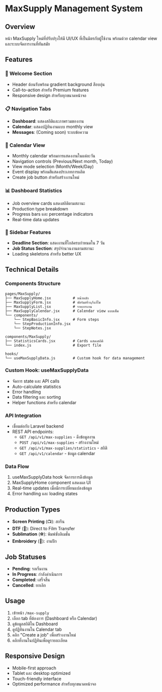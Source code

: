 # MaxSupply Management System

## Overview
หน้า MaxSupply ใหม่ที่ปรับปรุงให้มี UI/UX ที่เป็นมิตรกับผู้ใช้งาน พร้อมด้วย calendar view และระบบจัดการงานที่ทันสมัย

## Features

### 🎨 Welcome Section
- Header ต้อนรับพร้อม gradient background สีอบอุ่น
- Call-to-action สำหรับ Premium features
- Responsive design สำหรับทุกขนาดหน้าจอ

### 📋 Navigation Tabs
- **Dashboard**: แสดงสถิติและภาพรวมของงาน
- **Calendar**: แสดงปฏิทินงานแบบ monthly view
- **Messages**: (Coming soon) ระบบข้อความ

### 📅 Calendar View
- Monthly calendar พร้อมการแสดงงานในแต่ละวัน
- Navigation controls (Previous/Next month, Today)
- View mode selection (Month/Week/Day)
- Event display พร้อมสีแสดงประเภทการผลิต
- Create job button สำหรับสร้างงานใหม่

### 📊 Dashboard Statistics
- Job overview cards แสดงสถิติตามสถานะ
- Production type breakdown
- Progress bars และ percentage indicators
- Real-time data updates

### 📌 Sidebar Features
- **Deadline Section**: แสดงงานที่ใกล้ครบกำหนดใน 7 วัน
- **Job Status Section**: สรุปจำนวนงานตามสถานะ
- Loading skeletons สำหรับ better UX

## Technical Details

### Components Structure
```
pages/MaxSupply/
├── MaxSupplyHome.jsx          # หน้าหลัก
├── MaxSupplyForm.jsx          # ฟอร์มสร้าง/แก้ไข
├── MaxSupplyList.jsx          # รายการงาน
├── MaxSupplyCalendar.jsx      # Calendar view แบบเต็ม
└── components/
    └── StepBasicInfo.jsx      # Form steps
    └── StepProductionInfo.jsx
    └── StepNotes.jsx

components/MaxSupply/
├── StatisticsCards.jsx        # Cards แสดงสถิติ
└── index.js                   # Export file

hooks/
└── useMaxSupplyData.js        # Custom hook for data management
```

### Custom Hook: useMaxSupplyData
- จัดการ state และ API calls
- Auto-calculate statistics
- Error handling
- Data filtering และ sorting
- Helper functions สำหรับ calendar

### API Integration
- เชื่อมต่อกับ Laravel backend
- REST API endpoints:
  - `GET /api/v1/max-supplies` - ดึงข้อมูลงาน
  - `POST /api/v1/max-supplies` - สร้างงานใหม่
  - `GET /api/v1/max-supplies/statistics` - สถิติ
  - `GET /api/v1/calendar` - ข้อมูล calendar

### Data Flow
1. useMaxSupplyData hook จัดการการดึงข้อมูล
2. MaxSupplyHome component แสดงผล UI
3. Real-time updates เมื่อมีการเปลี่ยนแปลงข้อมูล
4. Error handling และ loading states

## Production Types
- **Screen Printing** (📺): สกรีน
- **DTF** (📱): Direct to Film Transfer  
- **Sublimation** (⚽): พิมพ์ซับลิเมชั่น
- **Embroidery** (🧵): งานปัก

## Job Statuses
- **Pending**: รอเริ่มงาน
- **In Progress**: กำลังดำเนินการ
- **Completed**: เสร็จสิ้น
- **Cancelled**: ยกเลิก

## Usage
1. เข้าหน้า `/max-supply` 
2. เลือก tab ที่ต้องการ (Dashboard หรือ Calendar)
3. ดูข้อมูลสถิติใน Dashboard
4. ดูปฏิทินงานใน Calendar tab
5. คลิก "Create a job" เพื่อสร้างงานใหม่
6. คลิกที่งานในปฏิทินเพื่อดูรายละเอียด

## Responsive Design
- Mobile-first approach
- Tablet และ desktop optimized
- Touch-friendly interface
- Optimized performance สำหรับทุกขนาดหน้าจอ 